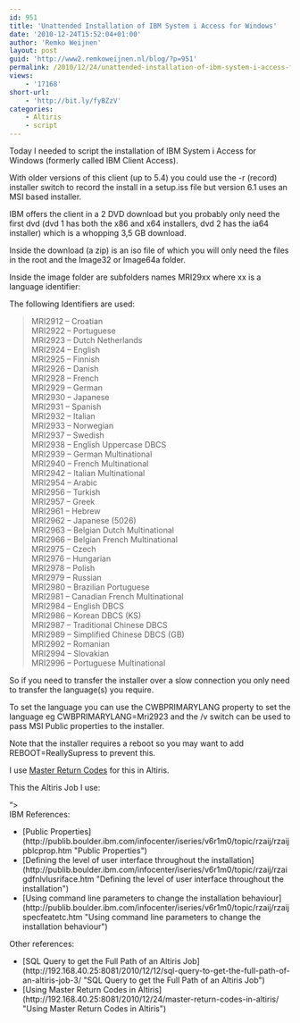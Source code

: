 ```yaml
---
id: 951
title: 'Unattended Installation of IBM System i Access for Windows'
date: '2010-12-24T15:52:04+01:00'
author: 'Remko Weijnen'
layout: post
guid: 'http://www2.remkoweijnen.nl/blog/?p=951'
permalink: /2010/12/24/unattended-installation-of-ibm-system-i-access-for-windows/
views:
    - '17168'
short-url:
    - 'http://bit.ly/fyBZzV'
categories:
    - Altiris
    - script
---
```


Today I needed to script the installation of IBM System i Access for Windows (formerly called IBM Client Access).

With older versions of this client (up to 5.4) you could use the -r (record) installer switch to record the install in a setup.iss file but version 6.1 uses an MSI based installer.

IBM offers the client in a 2 DVD download but you probably only need the first dvd (dvd 1 has both the x86 and x64 installers, dvd 2 has the ia64 installer) which is a whopping 3,5 GB download.

Inside the download (a zip) is an iso file of which you will only need the files in the root and the Image32 or Image64a folder.

Inside the image folder are subfolders names MRI29xx where xx is a language identifier:

The following Identifiers are used:

> MRI2912 – Croatian  
> MRI2922 – Portuguese  
> MRI2923 – Dutch Netherlands  
> MRI2924 – English  
> MRI2925 – Finnish  
> MRI2926 – Danish  
> MRI2928 – French  
> MRI2929 – German  
> MRI2930 – Japanese  
> MRI2931 – Spanish  
> MRI2932 – Italian  
> MRI2933 – Norwegian  
> MRI2937 – Swedish  
> MRI2938 – English Uppercase DBCS  
> MRI2939 – German Multinational  
> MRI2940 – French Multinational  
> MRI2942 – Italian Multinational  
> MRI2954 – Arabic  
> MRI2956 – Turkish  
> MRI2957 – Greek  
> MRI2961 – Hebrew  
> MRI2962 – Japanese (5026)  
> MRI2963 – Belgian Dutch Multinational  
> MRI2966 – Belgian French Multinational  
> MRI2975 – Czech  
> MRI2976 – Hungarian  
> MRI2978 – Polish  
> MRI2979 – Russian  
> MRI2980 – Brazilian Portuguese  
> MRI2981 – Canadian French Multinational  
> MRI2984 – English DBCS  
> MRI2986 – Korean DBCS (KS)  
> MRI2987 – Traditional Chinese DBCS  
> MRI2989 – Simplified Chinese DBCS (GB)  
> MRI2992 – Romanian  
> MRI2994 – Slovakian  
> MRI2996 – Portuguese Multinational

So if you need to transfer the installer over a slow connection you only need to transfer the language(s) you require.

To set the language you can use the CWBPRIMARYLANG property to set the language eg CWBPRIMARYLANG=Mri2923 and the /v switch can be used to pass MSI Public properties to the installer.

Note that the installer requires a reboot so you may want to add REBOOT=ReallySupress to prevent this.

I use [Master Return Codes](http://192.168.40.25:8081/2010/12/24/master-return-codes-in-altiris/ "Master Return Codes in Altiris") for this in Altiris.

This the Altiris Job I use:

“&gt;  
IBM References:

- <div>[Public Properties](http://publib.boulder.ibm.com/infocenter/iseries/v6r1m0/topic/rzaij/rzaijpblcprop.htm "Public Properties")</div>
- <div>[Defining the level of user interface throughout the installation](http://publib.boulder.ibm.com/infocenter/iseries/v6r1m0/topic/rzaij/rzaigdfnlvlusriface.htm "Defining the level of user interface throughout the installation")</div>
- <div>[Using command line parameters to change the installation behaviour](http://publib.boulder.ibm.com/infocenter/iseries/v6r1m0/topic/rzaij/rzaijspecfeatetc.htm "Using command line parameters to change the installation behaviour")</div>

Other references:

- <div>[SQL Query to get the Full Path of an Altiris Job](http://192.168.40.25:8081/2010/12/12/sql-query-to-get-the-full-path-of-an-altiris-job-3/ "SQL Query to get the Full Path of an Altiris Job")</div>
- <div>[Using Master Return Codes in Altiris](http://192.168.40.25:8081/2010/12/24/master-return-codes-in-altiris/ "Using Master Return Codes in Altiris")</div>